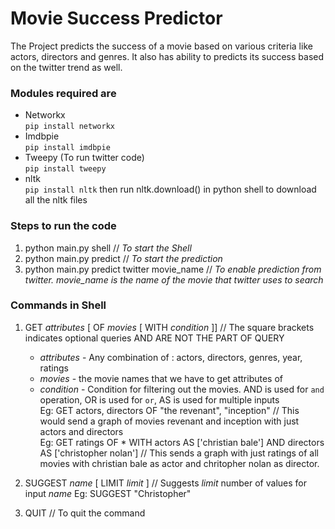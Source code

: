 # Movie Success Predictor

The Project predicts the success of a movie based on various criteria like actors, directors and genres. It also has ability to predicts its success based on the twitter trend as well.

### Modules required are
* Networkx      
	`pip install networkx`
* Imdbpie        
	`pip install imdbpie`
* Tweepy (To run twitter code)     
	`pip install tweepy`
* nltk           
	`pip install nltk`
	then run nltk.download() in python shell to download all the nltk files

### Steps to run the code
1. python main.py shell // _To start the Shell_
2. python main.py predict // _To start the prediction_
3. python main.py predict twitter movie_name // _To enable prediction from twitter. movie_name is the name of the movie that twitter uses 													 to search_


### Commands in Shell
1. GET _attributes_ [ OF _movies_ [ WITH _condition_ ]] // The square brackets indicates optional queries AND ARE NOT THE PART OF QUERY

	* _attributes_ - Any combination of : actors, directors, genres, year, ratings         
	* _movies_ - the movie names that we have to get attributes of      
	* _condition_ - Condition for filtering out the movies. AND is used for `and` operation, OR is used for `or`, AS is used for multiple inputs       
	Eg: GET actors, directors OF "the revenant", "inception" // This would send a graph of movies revenant and inception with just actors and directors            
	Eg: GET ratings OF * WITH actors AS ['christian bale'] AND directors AS ['christopher nolan'] // This sends a graph with just ratings of all movies with christian bale as actor and chritopher nolan as director. 

2. SUGGEST _name_ [ LIMIT _limit_ ] // Suggests _limit_ number of values for input _name_
	Eg: SUGGEST "Christopher"

3. QUIT // To quit the command

